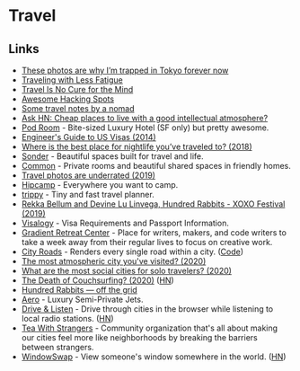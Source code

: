 # Travel

## Links

* [These photos are why I’m trapped in Tokyo forever now](https://medium.com/@damjancvetkovdimitrov/these-photos-are-why-i-m-trapped-in-tokyo-forever-now-1a0ea980bcc5)
* [Traveling with Less Fatigue](https://medium.com/@bebraw/traveling-with-less-fatigue-40c5cfd3aebe)
* [Travel Is No Cure for the Mind](https://medium.com/personal-growth/travel-is-no-cure-for-the-mind-e449d3109d71)
* [Awesome Hacking Spots](https://github.com/diasdavid/awesome-hacking-spots)
* [Some travel notes by a nomad](https://github.com/mrtnzlml/meta/blob/master/travel.md)
* [Ask HN: Cheap places to live with a good intellectual atmosphere?](https://news.ycombinator.com/item?id=18164189)
* [Pod Room](https://www.podroom.com/) - Bite-sized Luxury Hotel \(SF only\) but pretty awesome.
* [Engineer's Guide to US Visas \(2014\)](http://blog.sourcing.io/visa-guide)
* [Where is the best place for nightlife you’ve traveled to? \(2018\)](https://www.reddit.com/r/solotravel/comments/9xk3tp/where_is_the_best_place_for_nightlife_youve/)
* [Sonder](https://www.sonder.com/) - Beautiful spaces built for travel and life.
* [Common](https://www.common.com/) - Private rooms and beautiful shared spaces in friendly homes.
* [Travel photos are underrated \(2019\)](https://devonzuegel.com/post/travel-photos-are-underrated)
* [Hipcamp](https://www.hipcamp.com/) - Everywhere you want to camp.
* [trippy](https://trippy.netlify.com/) - Tiny and fast travel planner.
* [Rekka Bellum and Devine Lu Linvega, Hundred Rabbits - XOXO Festival \(2019\)](https://www.youtube.com/watch?v=BW32yUEymvU)
* [Visalogy](https://visalogy.com/) - Visa Requirements and Passport Information.
* [Gradient Retreat Center](https://gradientretreat.com/) - Place for writers, makers, and code writers to take a week away from their regular lives to focus on creative work.
* [City Roads](https://anvaka.github.io/city-roads/) - Renders every single road within a city. \([Code](https://github.com/anvaka/city-roads)\)
* [The most atmospheric city you've visited? \(2020\)](https://www.reddit.com/r/solotravel/comments/fyfz0l/the_most_atmospheric_city_youve_visited/)
* [What are the most social cities for solo travelers? \(2020\)](https://www.reddit.com/r/solotravel/comments/g5jloo/what_are_the_most_social_cities_for_solo_travelers/)
* [The Death of Couchsurfing? \(2020\)](https://medium.com/@jameshopest/the-death-of-couchsurfing-a87d9537edf2) \([HN](https://news.ycombinator.com/item?id=23211495)\)
* [Hundred Rabbits — off the grid](https://100r.co/site/off_the_grid.html)
* [Aero](https://aero.com/) - Luxury Semi-Private Jets.
* [Drive & Listen](https://driveandlisten.herokuapp.com/) - Drive through cities in the browser while listening to local radio stations. \([HN](https://news.ycombinator.com/item?id=23543043)\)
* [Tea With Strangers](http://www.teawithstrangers.com/) - Community organization that's all about making our cities feel more like neighborhoods by breaking the barriers between strangers.
* [WindowSwap](https://window-swap.com/) - View someone's window somewhere in the world. \([HN](https://news.ycombinator.com/item?id=23815460)\)

